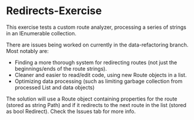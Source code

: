 # Redirects-Exercise

This exercise tests a custom route analyzer, processing a series of strings in an IEnumerable collection.

There are issues being worked on currently in the data-refactoring branch. Most notably are:
* Finding a more thorough system for redirecting routes (not just the beginnings/ends of the route strings).
* Cleaner and easier to read/edit code, using new Route objects in a list.
* Optimizing data processing (such as limiting garbage collection from processed List and data objects)

The solution will use a Route object containing properties for the route (stored as string Path) and if it redirects to the next route in the list (stored as bool Redirect). Check the Issues tab for more info.
